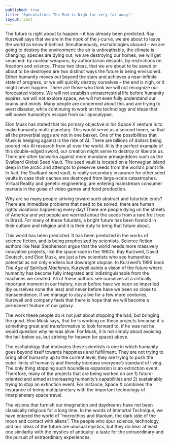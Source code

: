 ```yaml
---
published: true
title: 'Speculation: The End is Nigh (or very far away)'
layout: post
---
```

The future is right about to happen – it has already been predicted. Ray Kurzweil says that we are in the nook of the j-curve, we are about to leave the world as know it behind. Simultaneously, eschatologies abound – we are going to destroy the environment: the air is unbreathable, the climate is changing, species are dying out, we are destroying our homes; we will get smashed: by nuclear weapons, by authoritarian despots, by restrictions on freedom and science.  These two ideas, that we are about to be saved or about to be destroyed are two distinct ways the future is being envisioned. Either humanity moves out beyond the stars and achieves a near-infinite state of progress, or we will quickly destroy ourselves – the end is nigh, or it might never happen. There are those who think we will not recognize our forecasted visions. We will not establish extraterrestrial life before humanity expires, we will not explore space, we will not even fully understand our brains and minds. Many people are concerned about this and are trying to avert disaster, while continuing to work on the technology and ideas that will power humanity’s escape from our apocalypse.

Elon Musk has stated that his primary objective in his Space X venture is to make humanity multi-planetary. This would serve as a second home, so that all the proverbial eggs are not in one basket. One of the possibilities that Musk is hedging against is the ride of AI. There are billions of dollars being poured into AI research from all over the world. AI is the perfect example of this double-edged sword, our creation might serve to destroy or liberate us. There are other bulwarks against more mundane armageddons such as the Svalbard Global Seed Vault. The seed vault is located on a Norwegian island deep in the arctic and attempts to preserve seeds from the world’s plant life. In fact, the Svalbard seed vault, is really secondary insurance for other seed vaults in case their caches are destroyed from large-scale catastrophes. Virtual Reality and genetic engineering, are entering mainstream consumer markets in the guise of video games and food production. 

Why are so many people striving toward such abstract and futuristic ends?  There are immediate problems that need to be solved, there are human rights violations happening every day! There are people dying on the streets of America and yet people are worried about the seeds from a rare fruit tree in Brazil. For many of these futurists, a bright future has been foretold in their culture and religion and it is their duty to bring that future about.

This world has been predicted. It has been predicted in the works of science fiction, and is being prophesized by scientists. Science fiction authors like Neal Stephenson argue that the world needs more massively innovative projects, like the space race in the 1960’s. Ray Kurzweil, David Deutsch, and Elon Musk, are just a few scientists who see humanities potential as not only endless but downright utopian. In Kurzweil’s 1999 book _The Age of Spiritual Machines_, Kurzweil paints a vision of the future where humanity has become fully integrated and indistinguishable from the machines we created. All of these authors see ourselves at a critically important moment in our history, never before have we been so imperiled (by ourselves none the less) and never before have we been so close to transcendence. If we manage to stay alive for a few more centuries, Kurzweil and company feels that there is hope that we will become a permanent feature of our galaxy.
    
The work these people do is not just about stopping the bad, but bringing the good. Elon Musk says, that he is working on these projects because it is something great and transformative to look forward to, if he was not he would question why he was alive. For Musk, it is not simply about avoiding the hell below us, but striving for heaven (or space) above.
    
The eschatology that motivates these scientists is one in which humanity goes beyond itself towards happiness and fulfillment. They are not trying to bring all of humanity up to the current level, they are trying to push the outer limits of humanity and thereby increase everyone’s standard of living. The only thing stopping such boundless expansion is an extinction event. Therefore, many of the projects that are being worked on are 1) future-oriented and aimed at increasing humanity’s capabilities and 2) sustainably trying to stop an extinction event. For instance, Space X combines the insurance of being multiplanetary with the important technology of interplanetary space travel.

The visions that furnish our imagination and daydreams have not been classically religious for a long time. In the words of Immortal Technique, we have entered the world of “microchips and titanium, the dark side of the moon and contact with aliens”. The people who spur science, technology, and our ideas of the future are unusual mystics, but they do bear at least one similarity with the mystics of antiquity: a taste for the extraordinary and the pursuit of extraordinary experiences.
